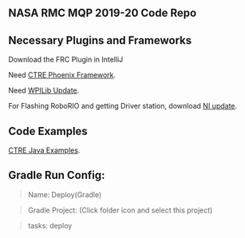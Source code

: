 NASA RMC MQP 2019-20 Code Repo
---
## Necessary Plugins and Frameworks
Download the FRC Plugin in IntelliJ

Need [CTRE Phoenix Framework](http://www.ctr-electronics.com/hro.html#product_tabs_technical_resources).

Need [WPILib Update](https://github.com/wpilibsuite/allwpilib/releases).

For Flashing RoboRIO and getting Driver station, download [NI update](http://www.ni.com/download/first-robotics-software-2017/7904/en/).

## Code Examples
[CTRE Java Examples](https://github.com/CrossTheRoadElec/Phoenix-Examples-Languages/tree/master/Java).

## Gradle Run Config:

> Name: Deploy(Gradle)

> Gradle Project: (Click folder icon and select this project)

> tasks: deploy
